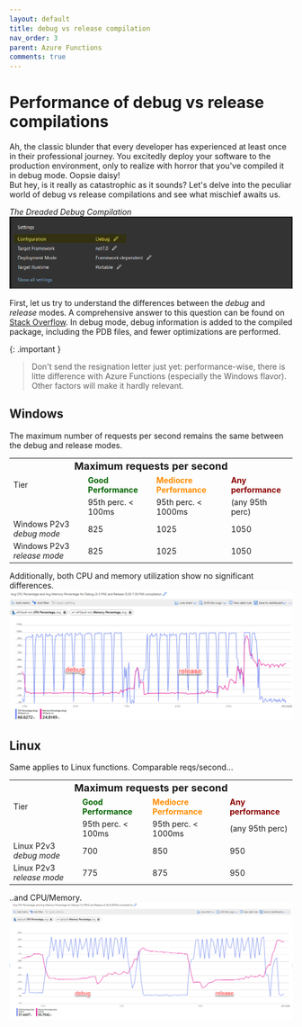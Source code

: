 ```yaml
---
layout: default
title: debug vs release compilation
nav_order: 3
parent: Azure Functions
comments: true
---
```

# Performance of debug vs release compilations

Ah, the classic blunder that every developer has experienced at least once in their professional journey. You excitedly deploy your software to the production environment, only to realize with horror that you've compiled it in debug mode. Oopsie daisy!  
But hey, is it really as catastrophic as it sounds? Let's delve into the peculiar world of debug vs release compilations and see what mischief awaits us.

_The Dreaded Debug Compilation_
![Debug Compilation](../images/debug-compilation.png)

First, let us try to understand the differences between the _debug_ and _release_ modes. A comprehensive answer to this question can be found on <a href="https://stackoverflow.com/questions/367884/what-is-the-difference-between-debug-and-release-in-visual-studio/" target="_blank">Stack Overflow</a>. In debug mode, debug information is added to the compiled package, including the PDB files, and fewer optimizations are performed.

{: .important }
> Don't send the resignation letter just yet: performance-wise, there is litte difference with Azure Functions (especially the Windows flavor). Other factors will make it hardly relevant.


## Windows

The maximum number of requests per second remains the same between the debug and release modes.
<table>
   <th colspan="4"><font size="+1">Maximum requests per second</font></th>
   <tr><td>Tier</td><td><span style="color:darkGreen; font-weight:bold">Good Performance</span></td><td><span style="color:darkOrange; font-weight:bold">Mediocre Performance</span></td><td><span style="color:darkRed; font-weight:bold">Any performance</span></td></tr>
   <tr><td>&nbsp;</td><td>95th perc. &lt; 100ms</td><td>95th perc. < 1000ms</td><td>(any 95th perc)</td></tr>
   <tr><td>Windows P2v3 <em>debug mode</em></td><td>825</td><td>1025</td><td>1050</td></tr>
   <tr><td>Windows P2v3 <em>release mode </em></td><td>825</td><td>1025</td><td>1050</td></tr>
</table>

Additionally, both CPU and memory utilization show no significant differences.  
![Performance of debug vs release compilation with Windows functions](../images/debug-vs-release.png)

## Linux

Same applies to Linux functions. Comparable reqs/second...
<table>
   <th colspan="4"><font size="+1">Maximum requests per second</font></th>
   <tr><td>Tier</td><td><span style="color:darkGreen; font-weight:bold">Good Performance</span></td><td><span style="color:darkOrange; font-weight:bold">Mediocre Performance</span></td><td><span style="color:darkRed; font-weight:bold">Any performance</span></td></tr>
   <tr><td>&nbsp;</td><td>95th perc. &lt; 100ms</td><td>95th perc. < 1000ms</td><td>(any 95th perc)</td></tr>
   <tr><td>Linux P2v3 <em>debug mode</em></td><td>700</td><td>850</td><td>950</td></tr>
   <tr><td>Linux P2v3 <em>release mode </em></td><td>775</td><td>875</td><td>950</td></tr>
</table>

..and CPU/Memory.
![Perfomance of debug vs release compilation with Linux functions](../images/debug-vs-release-linux.png)




